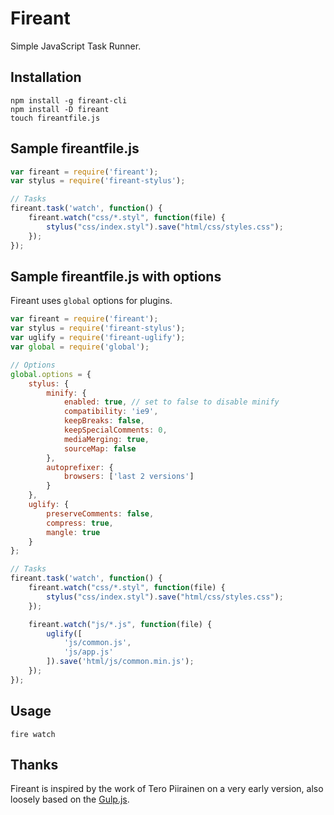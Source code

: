 # Fireant

Simple JavaScript Task Runner.

## Installation

```shell
npm install -g fireant-cli
npm install -D fireant
touch fireantfile.js
```

## Sample fireantfile.js

```javascript
var fireant = require('fireant');
var stylus = require('fireant-stylus');

// Tasks
fireant.task('watch', function() {
	fireant.watch("css/*.styl", function(file) {
    	stylus("css/index.styl").save("html/css/styles.css");
	});
});
```

## Sample fireantfile.js with options

Fireant uses ```global``` options for plugins.

```javascript
var fireant = require('fireant');
var stylus = require('fireant-stylus');
var uglify = require('fireant-uglify');
var global = require('global');

// Options
global.options = { 
    stylus: {
        minify: {
            enabled: true, // set to false to disable minify
            compatibility: 'ie9',
            keepBreaks: false,
            keepSpecialComments: 0,
            mediaMerging: true,
            sourceMap: false
        },
        autoprefixer: {
            browsers: ['last 2 versions']
        }
    },
    uglify: {
        preserveComments: false,
        compress: true,
        mangle: true
    }
};

// Tasks
fireant.task('watch', function() {
	fireant.watch("css/*.styl", function(file) {
    	stylus("css/index.styl").save("html/css/styles.css");
	});

	fireant.watch("js/*.js", function(file) {
		uglify([
            'js/common.js',
            'js/app.js'
        ]).save('html/js/common.min.js');
    });
});
```
## Usage

```shell
fire watch
```

## Thanks

Fireant is inspired by the work of Tero Piirainen on a very early version, also loosely based on the [Gulp.js](https://github.com/gulpjs).

